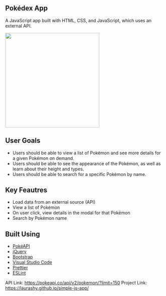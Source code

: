 ## Pokédex App
A JavaScript app built with HTML, CSS, and JavaScript, which uses an external API.

<img height="300" src="https://laurashy.github.io/portfolio-website/img/pokedex.gif">

## User Goals
* Users should be able to view a list of Pokémon and see more details for a given Pokémon on demand.
* Users should be able to see the appearance of the Pokémon, as well as learn about their height and types.
* Users should be able to search for a specific Pokémon by name.

## Key Feautres
* Load data from an external source (API)
* View a list of Pokémon
* On user click, view details in the modal for that Pokémon
* Search by Pokémon name

## Built Using

- [PokéAPI](https://github.com/PokeAPI/pokeapi)
- [jQuery](https://jquery.com/)
- [Bootstrap](https://getbootstrap.com/)
- [Visual Studio Code](https://code.visualstudio.com/)
- [Prettier](https://prettier.io/)
- [ESLint](https://eslint.org/)


API Link: https://pokeapi.co/api/v2/pokemon/?limit=150
Project Link: https://laurashy.github.io/simple-js-app/
